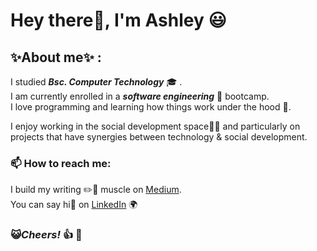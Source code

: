# Hey there👋, I'm Ashley :smiley:

## :sparkles:About me:sparkles: :
I studied _**Bsc. Computer Technology**_ :mortar_board: .<br/>
I am currently enrolled in a  _**software engineering**_ :blossom: bootcamp.<br/>
I love programming and learning how things work under the hood :wrench:.<br/>

I enjoy working in the social development space:couple::couple: and particularly on projects that have synergies between technology & social development.
<br/>

### 📫 How to reach me: <br/>
I build my writing :pencil2::page_with_curl: muscle on [Medium](https://medium.com/@ashnjoroge).<br/>
You can say hi:wave: on [LinkedIn](https://www.linkedin.com/in/ashley-njeri-njoroge-404468187/) :earth_africa: 
<br/>

### :smiley_cat:_Cheers!_ :+1: :star2:


<!--
**AshleyN2/AshleyN2** is a ✨ _special_ ✨ repository because its `README.md` (this file) appears on your GitHub profile.

Here are some ideas to get you started:

- 🔭 I’m currently working on ...
- 🌱 I’m currently learning ...
- 👯 I’m looking to collaborate on ...
- 🤔 I’m looking for help with ...
- 💬 Ask me about ...
- 📫 How to reach me: ...
- 😄 Pronouns: ...
- ⚡ Fun fact: ...
-->
